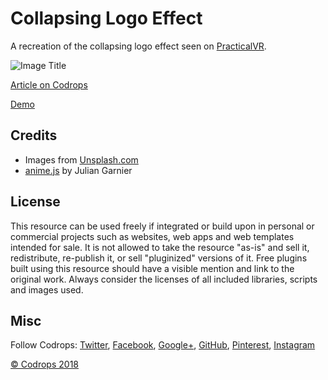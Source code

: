 # Collapsing Logo Effect

A recreation of the collapsing logo effect seen on [PracticalVR](https://experience.practicalvr.com/).

![Image Title](link)

[Article on Codrops](https://tympanus.net/codrops/?p=35022)

[Demo](http://tympanus.net/Development/CollapsingLogo/)

## Credits

- Images from [Unsplash.com](http://unsplash.com)
- [anime.js](http://animejs.com/) by Julian Garnier

## License
This resource can be used freely if integrated or build upon in personal or commercial projects such as websites, web apps and web templates intended for sale. It is not allowed to take the resource "as-is" and sell it, redistribute, re-publish it, or sell "pluginized" versions of it. Free plugins built using this resource should have a visible mention and link to the original work. Always consider the licenses of all included libraries, scripts and images used.

## Misc

Follow Codrops: [Twitter](http://www.twitter.com/codrops), [Facebook](http://www.facebook.com/codrops), [Google+](https://plus.google.com/101095823814290637419), [GitHub](https://github.com/codrops), [Pinterest](http://www.pinterest.com/codrops/), [Instagram](https://www.instagram.com/codropsss/)


[© Codrops 2018](http://www.codrops.com)





